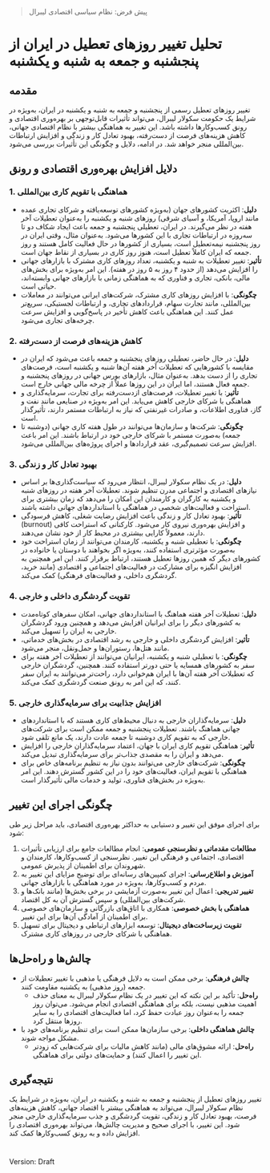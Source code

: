 > پیش فرض: نظام سیاسی اقتصادی لیبرال

# تحلیل تغییر روزهای تعطیل در ایران از پنجشنبه و جمعه به شنبه و یکشنبه

## مقدمه
تغییر روزهای تعطیل رسمی از پنجشنبه و جمعه به شنبه و یکشنبه در ایران، به‌ویژه در شرایط یک حکومت سکولار لیبرال، می‌تواند تأثیرات قابل‌توجهی بر بهره‌وری اقتصادی و رونق کسب‌وکارها داشته باشد. این تغییر به هماهنگی بیشتر با نظام اقتصادی جهانی، کاهش هزینه‌های فرصت از دست‌رفته، بهبود تعادل کار و زندگی و افزایش ارتباطات بین‌المللی منجر خواهد شد. در ادامه، دلایل و چگونگی این تأثیرات بررسی می‌شود.

## دلایل افزایش بهره‌وری اقتصادی و رونق

### 1. هماهنگی با تقویم کاری بین‌المللی
- **دلیل**: اکثریت کشورهای جهان (به‌ویژه کشورهای توسعه‌یافته و شرکای تجاری عمده مانند اروپا، آمریکا، و آسیای شرقی) روزهای شنبه و یکشنبه را به‌عنوان تعطیلات آخر هفته در نظر می‌گیرند. در ایران، تعطیلی پنجشنبه و جمعه باعث ایجاد شکاف دو تا سه‌روزه در ارتباطات تجاری با این کشورها می‌شود. به‌عنوان مثال، وقتی ایران در روز پنجشنبه نیمه‌تعطیل است، بسیاری از کشورها در حال فعالیت کامل هستند و روز جمعه که ایران کاملاً تعطیل است، هنوز روز کاری در بسیاری از نقاط جهان است.
- **تأثیر**: تغییر تعطیلات به شنبه و یکشنبه، تعداد روزهای کاری مشترک با بازارهای جهانی را افزایش می‌دهد (از حدود ۴ روز به ۵ روز در هفته). این امر به‌ویژه برای بخش‌های مالی، بانکی، تجاری و فناوری که به هماهنگی زمانی با بازارهای جهانی وابسته‌اند، حیاتی است.
- **چگونگی**: با افزایش روزهای کاری مشترک، شرکت‌های ایرانی می‌توانند در معاملات بین‌المللی، مانند تجارت سهام، قراردادهای تجاری، و ارتباطات لجستیکی، سریع‌تر عمل کنند. این هماهنگی باعث کاهش تأخیر در پاسخ‌گویی و افزایش سرعت چرخه‌های تجاری می‌شود.

### 2. کاهش هزینه‌های فرصت از دست‌رفته
- **دلیل**: در حال حاضر، تعطیلی روزهای پنجشنبه و جمعه باعث می‌شود که ایران در مقایسه با کشورهایی که تعطیلات آخر هفته آن‌ها شنبه و یکشنبه است، فرصت‌های تجاری را از دست بدهد. به‌عنوان مثال، بازارهای بورس جهانی در روزهای پنجشنبه و جمعه فعال هستند، اما ایران در این روزها عملاً از چرخه مالی جهانی خارج است.
- **تأثیر**: با تغییر تعطیلات، فرصت‌های ازدست‌رفته برای تجارت، سرمایه‌گذاری و هماهنگی با شرکای خارجی کاهش می‌یابد. این امر به‌ویژه در صنایعی مانند نفت و گاز، فناوری اطلاعات، و صادرات غیرنفتی که نیاز به ارتباطات مستمر دارند، تأثیرگذار است.
- **چگونگی**: شرکت‌ها و سازمان‌ها می‌توانند در طول هفته کاری جهانی (دوشنبه تا جمعه) به‌صورت مستمر با شرکای خارجی خود در ارتباط باشند. این امر باعث افزایش سرعت تصمیم‌گیری، عقد قراردادها و اجرای پروژه‌های بین‌المللی می‌شود.

### 3. بهبود تعادل کار و زندگی
- **دلیل**: در یک نظام سکولار لیبرال، انتظار می‌رود که سیاست‌گذاری‌ها بر اساس نیازهای اقتصادی و اجتماعی مدرن تنظیم شوند. تعطیلات آخر هفته در روزهای شنبه و یکشنبه به کارگران و کارمندان این امکان را می‌دهد که زمان بیشتری برای استراحت و فعالیت‌های شخصی در هماهنگی با استانداردهای جهانی داشته باشند.
- **تأثیر**: بهبود تعادل کار و زندگی باعث افزایش رضایت شغلی، کاهش فرسودگی (burnout) و افزایش بهره‌وری نیروی کار می‌شود. کارکنانی که استراحت کافی دارند، معمولاً کارایی بیشتری در محیط کار از خود نشان می‌دهند.
- **چگونگی**: با تعطیلی شنبه و یکشنبه، کارمندان می‌توانند از زمان استراحت خود به‌صورت مؤثرتری استفاده کنند، به‌ویژه اگر بخواهند با دوستان یا خانواده در کشورهای دیگر که همین روزها تعطیل هستند، ارتباط برقرار کنند. این امر همچنین به افزایش انگیزه برای مشارکت در فعالیت‌های اجتماعی و اقتصادی (مانند خرید، گردشگری داخلی، و فعالیت‌های فرهنگی) کمک می‌کند.

### 4. تقویت گردشگری داخلی و خارجی
- **دلیل**: تعطیلات آخر هفته هماهنگ با استانداردهای جهانی، امکان سفرهای کوتاه‌مدت به کشورهای دیگر را برای ایرانیان افزایش می‌دهد و همچنین ورود گردشگران خارجی به ایران را تسهیل می‌کند.
- **تأثیر**: افزایش گردشگری داخلی و خارجی به رشد اقتصادی در بخش‌های خدماتی، مانند هتل‌ها، رستوران‌ها و حمل‌ونقل، منجر می‌شود.
- **چگونگی**: با تعطیلی شنبه و یکشنبه، ایرانیان می‌توانند از تعطیلات آخر هفته برای سفر به کشورهای همسایه یا حتی دورتر استفاده کنند. همچنین، گردشگران خارجی که تعطیلات آخر هفته آن‌ها با ایران هم‌خوانی دارد، راحت‌تر می‌توانند به ایران سفر کنند، که این امر به رونق صنعت گردشگری کمک می‌کند.

### 5. افزایش جذابیت برای سرمایه‌گذاری خارجی
- **دلیل**: سرمایه‌گذاران خارجی به دنبال محیط‌های کاری هستند که با استانداردهای جهانی هماهنگ باشند. تعطیلات پنجشنبه و جمعه ممکن است برای شرکت‌های خارجی که به تقویم کاری دوشنبه تا جمعه عادت دارند، یک مانع تلقی شود.
- **تأثیر**: هماهنگی تقویم کاری ایران با جهان، اعتماد سرمایه‌گذاران خارجی را افزایش می‌دهد و ایران را به مقصدی جذاب‌تر برای سرمایه‌گذاری تبدیل می‌کند.
- **چگونگی**: شرکت‌های خارجی می‌توانند بدون نیاز به تنظیم برنامه‌های خاص برای هماهنگی با تقویم ایران، فعالیت‌های خود را در این کشور گسترش دهند. این امر به‌ویژه در بخش‌های فناوری، تولید و خدمات مالی تأثیرگذار است.

## چگونگی اجرای این تغییر
برای اجرای موفق این تغییر و دستیابی به حداکثر بهره‌وری اقتصادی، باید مراحل زیر طی شود:
1. **مطالعات مقدماتی و نظرسنجی عمومی**: انجام مطالعات جامع برای ارزیابی تأثیرات اقتصادی، اجتماعی و فرهنگی این تغییر. نظرسنجی از کسب‌وکارها، کارمندان و شهروندان برای اطمینان از پذیرش عمومی.
2. **آموزش و اطلاع‌رسانی**: اجرای کمپین‌های رسانه‌ای برای توضیح مزایای این تغییر به مردم و کسب‌وکارها، به‌ویژه در مورد هماهنگی با بازارهای جهانی.
3. **تغییر تدریجی**: اعمال این تغییر به‌صورت آزمایشی در برخی بخش‌ها (مانند بانک‌ها و شرکت‌های بین‌المللی) و سپس گسترش آن به کل اقتصاد.
4. **هماهنگی با بخش خصوصی**: همکاری با اتاق‌های بازرگانی و سازمان‌های خصوصی برای اطمینان از آمادگی آن‌ها برای این تغییر.
5. **تقویت زیرساخت‌های دیجیتال**: توسعه ابزارهای ارتباطی و دیجیتال برای تسهیل هماهنگی با شرکای خارجی در روزهای کاری مشترک.

## چالش‌ها و راه‌حل‌ها
- **چالش فرهنگی**: برخی ممکن است به دلایل فرهنگی یا مذهبی با تغییر تعطیلات از جمعه (روز مذهبی) به یکشنبه مقاومت کنند.
  - **راه‌حل**: تأکید بر این نکته که این تغییر در یک نظام سکولار لیبرال به معنای حذف اهمیت مذهبی نیست، بلکه برای هماهنگی اقتصادی انجام می‌شود. می‌توان روز جمعه را به‌عنوان روز عبادت حفظ کرد، اما فعالیت‌های اقتصادی را به سایر روزها منتقل کرد.
- **چالش هماهنگی داخلی**: برخی سازمان‌ها ممکن است برای تنظیم برنامه‌های خود با مشکل مواجه شوند.
  - **راه‌حل**: ارائه مشوق‌های مالی (مانند کاهش مالیات برای شرکت‌هایی که زودتر این تغییر را اعمال کنند) و حمایت‌های دولتی برای هماهنگی.

## نتیجه‌گیری
تغییر روزهای تعطیل از پنجشنبه و جمعه به شنبه و یکشنبه در ایران، به‌ویژه در شرایط یک نظام سکولار لیبرال، می‌تواند به هماهنگی بیشتر با اقتصاد جهانی، کاهش هزینه‌های فرصت، بهبود تعادل کار و زندگی، تقویت گردشگری و جذب سرمایه‌گذاری خارجی منجر شود. این تغییر، با اجرای صحیح و مدیریت چالش‌ها، می‌تواند بهره‌وری اقتصادی را افزایش داده و به رونق کسب‌وکارها کمک کند.

#

Version: Draft
